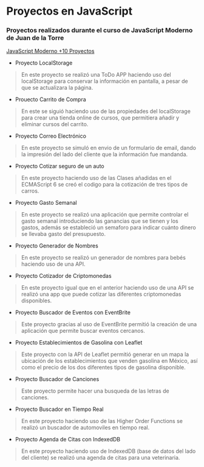 # Proyectos en JavaScript
### Proyectos realizados durante el curso de JavaScript Moderno de Juan de la Torre
[JavaScript Moderno +10 Proyectos](https://www.udemy.com/course/javascript-moderno-guia-definitiva-construye-10-proyectos/)

- Proyecto LocalStorage  
> En este proyecto se realizó una ToDo APP haciendo uso del localStorage para conservar la información en pantalla, a pesar de que se actualizara la página.
- Prouecto Carrito de Compra
> En este se siguió haciendo uso de las propiedades del localStorage para crear una tienda online de cursos, que permitiera añadir y eliminar cursos del carrito.
- Proyecto Correo Electrónico
> En este proyecto se simuló en envio de un formulario de email, dando la impresión del lado del cliente que la información fue mandanda.
- Proyecto Cotizar seguro de un auto
> En este proyecto haciendo uso de las Clases añadidas en el ECMAScript 6 se creó el codigo para la cotización de tres tipos de carros.
- Proyecto Gasto Semanal
> En este proyecto se realizó una aplicación que permite controlar el gasto semanal introduciendo las ganancias que se tienen y los gastos, además se estableció un semaforo para indicar cuánto dinero se llevaba gasto del presupuesto.
- Proyecto Generador de Nombres
> En este proyecto se realizó un generador de nombres para bebés haciendo uso de una API.
- Proyecto Cotizador de Criptomonedas
> En este proyecto igual que en el anterior haciendo uso de una API se realizó una app que puede cotizar las diferentes criptomonedas disponibles.
- Proyecto Buscador de Eventos con EventBrite
> Este proyecto gracias al uso de EventBrite permitió la creación de una aplicación que permite buscar eventos cercanos.
- Proyecto Establecimientos de Gasolina con Leaflet
> Este proyecto con la API de Leaflet permitió generar en un mapa la ubicación de los establecimientos que venden gasolina en México, así como el precio de los dos diferentes tipos de gasolina disponible.
- Proyecto Buscador de Canciones
> Este proyecto permite hacer una busqueda de las letras de canciones.
- Proyecto Buscador en Tiempo Real
> En este proyecto haciendo uso de las Higher Order Functions se realizó un buscador de automoviles en tiempo real.
- Proyecto Agenda de Citas con IndexedDB
> En este proyecto haciendo uso de IndexedDB (base de datos del lado del cliente) se realizó una agenda de citas para una veterinaria.